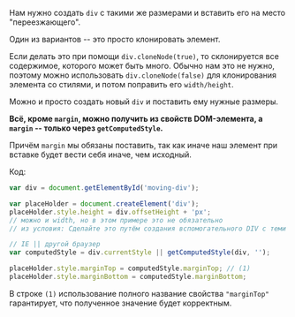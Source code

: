 Нам нужно создать `div` с такими же размерами и вставить его на место "переезжающего".

Один из вариантов -- это просто клонировать элемент.

Если делать это при помощи `div.cloneNode(true)`, то склонируется все содержимое, которого может быть много. Обычно нам это не нужно, поэтому можно использовать `div.cloneNode(false)` для клонирования элемента со стилями, и потом поправить его `width/height`.

Можно и просто создать новый `div` и поставить ему нужные размеры.

**Всё, кроме `margin`, можно получить из свойств DOM-элемента, а `margin` -- только через `getComputedStyle`.**

Причём `margin` мы обязаны поставить, так как иначе наш элемент при вставке будет вести себя иначе, чем исходный.

Код:

```js
var div = document.getElementById('moving-div');

var placeHolder = document.createElement('div');
placeHolder.style.height = div.offsetHeight + 'px';
// можно и width, но в этом примере это не обязательно
// из условия: Сделайте это путём создания вспомогательного DIV с теми же width...

// IE || другой браузер
var computedStyle = div.currentStyle || getComputedStyle(div, '');

placeHolder.style.marginTop = computedStyle.marginTop; // (1)
placeHolder.style.marginBottom = computedStyle.marginBottom;
```

В строке `(1)` использование полного название свойства `"marginTop"` гарантирует, что полученное значение будет корректным.
